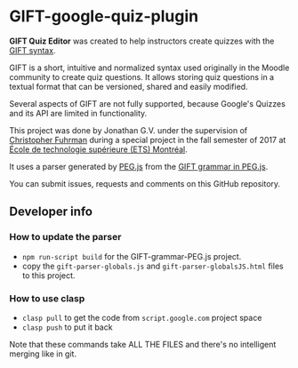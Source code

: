 # GIFT-google-quiz-plugin
**GIFT Quiz Editor** was created to help instructors create quizzes with the [GIFT syntax](https://en.wikipedia.org/wiki/GIFT_\(file_format\)).

GIFT is a short, intuitive and normalized syntax used originally in the Moodle community to create quiz questions.
It allows storing quiz questions in a textual format that can be versioned, shared and easily modified.

Several aspects of GIFT are not fully supported, because Google's Quizzes and its API are limited in functionality.

This project was done by Jonathan G.V. under the supervision of [Christopher Fuhrman](https://etsmtl.ca/Professeurs/cfuhrman/Accueil?lang=en-CA) 
during a special project in the fall semester of 2017 at [École de technologie supérieure (ETS) Montréal](https://www.etsmtl.ca). 

It uses a parser generated by [PEG.js](https://pegjs.org) from the [GIFT grammar in PEG.js](https://github.com/fuhrmanator/GIFT-grammar-PEG.js). 

You can submit issues, requests and comments on this GitHub repository.

## Developer info

### How to update the parser

- `npm run-script build` for the GIFT-grammar-PEG.js project.
- copy the `gift-parser-globals.js` and `gift-parser-globalsJS.html` files to this project.


### How to use clasp

- `clasp pull` to get the code from `script.google.com` project space
- `clasp push` to put it back

Note that these commands take ALL THE FILES and there's no intelligent merging like in git.
